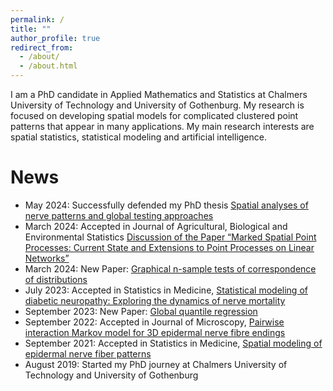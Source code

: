 ```yaml
---
permalink: /
title: ""
author_profile: true
redirect_from: 
  - /about/
  - /about.html
---
```


I am a PhD candidate in Applied Mathematics and Statistics at Chalmers University of Technology and University of Gothenburg. 
My research is focused on developing spatial models for complicated clustered point patterns that appear in many applications.
My main research interests are spatial statistics, statistical modeling and artificial intelligence.

News
======
- May 2024: Successfully defended my PhD thesis [Spatial analyses of nerve patterns and global testing approaches](https://research.chalmers.se/publication/541035/file/541035_Fulltext.pdf)
- March 2024: Accepted in Journal of Agricultural, Biological and Environmental Statistics [Discussion of the Paper “Marked Spatial Point Processes: Current State and Extensions to Point Processes on Linear Networks”](https://link.springer.com/article/10.1007/s13253-024-00606-0)
- March 2024: New Paper: [Graphical n-sample tests of correspondence of distributions](https://arxiv.org/abs/2403.01838)
- July 2023: Accepted in Statistics in Medicine, [Statistical modeling of diabetic neuropathy: Exploring the dynamics of nerve mortality](https://onlinelibrary.wiley.com/doi/10.1002/sim.9851)
- September 2023: New Paper: [Global quantile regression](https://arxiv.org/abs/2309.04746)
- September 2022: Accepted in Journal of Microscopy, [Pairwise interaction Markov model for 3D epidermal nerve fibre endings](https://onlinelibrary.wiley.com/doi/10.1111/jmi.13142)
- September 2021: Accepted in Statistics in Medicine, [Spatial modeling of epidermal nerve fiber patterns](https://onlinelibrary.wiley.com/doi/full/10.1002/sim.9194)
- August 2019: Started my PhD journey at Chalmers University of Technology and University of Gothenburg
